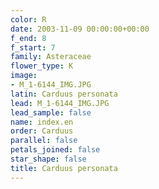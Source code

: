 ```yaml
---
color: R
date: 2003-11-09 00:00:00+00:00
f_end: 8
f_start: 7
family: Asteraceae
flower_type: K
image:
- M_1-6144_IMG.JPG
latin: Carduus personata
lead: M_1-6144_IMG.JPG
lead_sample: false
name: index.en
order: Carduus
parallel: false
petals_joined: false
star_shape: false
title: Carduus personata
---
```


